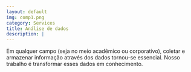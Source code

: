 ```yaml
---
layout: default
img: comp1.png
category: Services
title: Análise de dados
description: |
---
```

Em qualquer campo (seja no meio acadêmico ou corporativo), coletar e armazenar informação através dos dados tornou-se essencial. Nosso trabalho é transformar esses dados em conhecimento.
